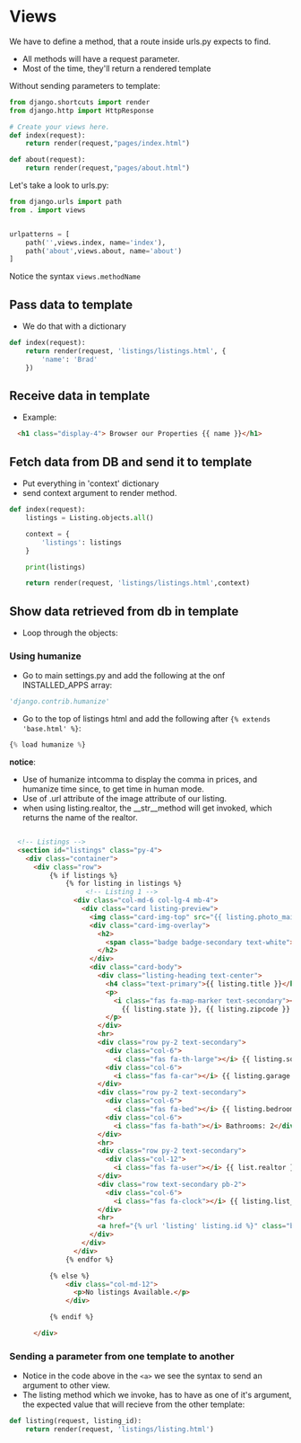 # Views

We have to define a method, that a route inside urls.py expects to find.

* All methods will have a request parameter.
* Most of the time, they'll return a rendered template

Without sending parameters to template:

```python
from django.shortcuts import render
from django.http import HttpResponse

# Create your views here.
def index(request):
    return render(request,"pages/index.html")

def about(request):
    return render(request,"pages/about.html")

```

Let's take a look to urls.py:

```python
from django.urls import path
from . import views


urlpatterns = [
    path('',views.index, name='index'),
    path('about',views.about, name='about')
]
```

Notice the syntax ```views.methodName```

## Pass data to template

* We do that with a dictionary

```python
def index(request):
    return render(request, 'listings/listings.html', {
        'name': 'Brad'
    })
```


## Receive data in template

* Example:
```html
  <h1 class="display-4"> Browser our Properties {{ name }}</h1>
```


## Fetch data from DB and send it to template

* Put everything in 'context' dictionary
* send context argument to render method.

```python
def index(request):
    listings = Listing.objects.all()

    context = {
        'listings': listings
    }

    print(listings)

    return render(request, 'listings/listings.html',context)
```

## Show data retrieved from db in template

* Loop through the objects:

### Using humanize

* Go to main settings.py and add the following at the onf INSTALLED_APPS
array:

```python
'django.contrib.humanize'
```
* Go to the top of listings html and add the following after
 ```{% extends 'base.html' %}```:

````python
{% load humanize %}
````


**notice**:

* Use of humanize intcomma to display the comma in prices, and humanize
time since, to get time in human mode.
* Use of .url attribute of the image attribute of our listing.
* when using listing.realtor, the __str__method will get invoked, which
returns the name of the realtor.

```html

  <!-- Listings -->
  <section id="listings" class="py-4">
    <div class="container">
      <div class="row">
          {% if listings %}
              {% for listing in listings %}
                   <!-- Listing 1 -->
                <div class="col-md-6 col-lg-4 mb-4">
                  <div class="card listing-preview">
                    <img class="card-img-top" src="{{ listing.photo_main.url }}" alt="">
                    <div class="card-img-overlay">
                      <h2>
                        <span class="badge badge-secondary text-white">${{listing.price | intcomma }}</span>
                      </h2>
                    </div>
                    <div class="card-body">
                      <div class="listing-heading text-center">
                        <h4 class="text-primary">{{ listing.title }}</h4>
                        <p>
                          <i class="fas fa-map-marker text-secondary"></i> {{ listing.city }}
                            {{ listing.state }}, {{ listing.zipcode }}
                        </p>
                      </div>
                      <hr>
                      <div class="row py-2 text-secondary">
                        <div class="col-6">
                          <i class="fas fa-th-large"></i> {{ listing.sqft }}</div>
                        <div class="col-6">
                          <i class="fas fa-car"></i> {{ listing.garage }}</div>
                      </div>
                      <div class="row py-2 text-secondary">
                        <div class="col-6">
                          <i class="fas fa-bed"></i> {{ listing.bedrooms }}</div>
                        <div class="col-6">
                          <i class="fas fa-bath"></i> Bathrooms: 2</div>
                      </div>
                      <hr>
                      <div class="row py-2 text-secondary">
                        <div class="col-12">
                          <i class="fas fa-user"></i> {{ list.realtor }}</div>
                      </div>
                      <div class="row text-secondary pb-2">
                        <div class="col-6">
                          <i class="fas fa-clock"></i> {{ listing.list_data | timesince }}</div>
                      </div>
                      <hr>
                      <a href="{% url 'listing' listing.id %}" class="btn btn-primary btn-block">More Info</a>
                    </div>
                  </div>
                </div>
              {% endfor %}

          {% else %}
              <div class="col-md-12">
                <p>No listings Available.</p>
              </div>

          {% endif %}

      </div>
```

### Sending a parameter from one template to another

* Notice in the code above in the ```<a>``` we see the syntax to send
 an argument to other view.
* The listing method which we invoke, has to have as one of it's
argument, the expected value that will recieve from the other template:

```python
def listing(request, listing_id):
    return render(request, 'listings/listing.html')

```
